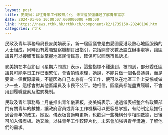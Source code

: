 ```yaml
---
layout: post
title: 麥美娟：以往青年工作較碎片化　未來會加強溝通了解青年需求
date: 2024-01-06 10:00:07.000000000 +08:00
link: https://news.rthk.hk/rthk/ch/component/k2/1735150-20240106.htm
categories: rthk
---
```


民政及青年事務局局長麥美娟表示，新一屆區議會是由愛國愛港及熱心地區服務的人士組成，同時設有履職監察機制訂出指引，包括開會次數及設立辦事處等，讓區議員可以接觸市民並掌握地區民情民意，確保可以回應市民訴求。

麥美娟在本台節目《星期六問責》表示，這些指標不難達到，被問到，部分委任區議員可能平日工作已很繁忙，會否酌情處理，她說，不能只做一個名譽議員，而是要做一個實際議員，不能因為自己本身有一份工作，便可以在地區工作上妥協或做少一些，這樣會對其他區議員及市民不公平。她相信，區議員都能盡責履職，不會用到履職監察及懲罰機制。

民政及青年事務局上月底推出青年儀表板，麥美娟表示，透過儀表板整合各政策部門有關青年的數據，讓政府官員或青年工作機構可以更容易掌握，有助制定及推行適合青年的政策。她說，儀表板會適時更新，也歡迎一些機構分享相關數據，日後可加入儀表板。她又說，以往青年工作較碎片化，未來會加強與青年溝通，了解他們的需求。
